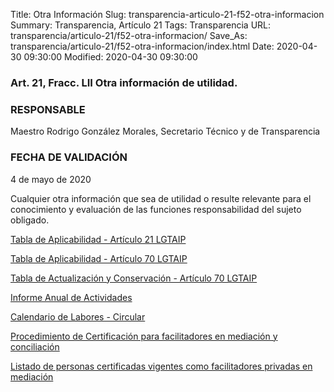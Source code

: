 Title: Otra Información
Slug: transparencia-articulo-21-f52-otra-informacion
Summary: Transparencia, Artículo 21
Tags: Transparencia
URL: transparencia/articulo-21/f52-otra-informacion/
Save_As: transparencia/articulo-21/f52-otra-informacion/index.html
Date: 2020-04-30 09:30:00
Modified: 2020-04-30 09:30:00


### Art. 21, Fracc. LII Otra información de utilidad.

### RESPONSABLE

Maestro Rodrigo González Morales, Secretario Técnico y de Transparencia

### FECHA DE VALIDACIÓN

4 de mayo de 2020

Cualquier otra información que sea de utilidad o resulte relevante para el conocimiento y evaluación de las funciones responsabilidad del sujeto obligado.

[Tabla de Aplicabilidad - Artículo 21 LGTAIP](https://www.dropbox.com/s/z0mqgw0irow9vx7/Tabla%20de%20aplicabilidad%20de%20las%20Obligaciones%20de%20transparencia%20comunes%20art.%2021.docx?dl=0)

[Tabla de Aplicabilidad - Artículo 70 LGTAIP](https://www.dropbox.com/s/jdq7zwgt22937kt/Tabla%20de%20aplicabilidad%20de%20las%20Obligaciones%20de%20transparencia%20comunes%20art.%2070.docx?dl=0)

[Tabla de Actualización y Conservación - Artículo 70 LGTAIP](https://www.dropbox.com/s/vjmkrpisnoudjeb/Tabla%20de%20Actualizacion%20Obligaciones%20de%20transparencia%20comunes%20Art.%2070.doc?dl=0)

[Informe Anual de Actividades](https://www.pjecz.gob.mx/transparencia/articulo-21/f40-informe-anual-actividades/)

[Calendario de Labores - Circular](https://www.pjecz.gob.mx/transparencia/articulo-27/f11-calendario-dias-inhabiles/)

[Procedimiento de Certificación para facilitadores en mediación y conciliación](https://www.pjecz.gob.mx/conocenos/estructura/tribunal-superior-de-justicia/organos-no-jurisdiccionales/cemasc/procedimientos-de-certificacion-para-facilitadores-en-mediacion-y-conciliacion/)

[Listado de personas certificadas vigentes como facilitadores privadas en mediación](https://www.pjecz.gob.mx/conocenos/estructura/tribunal-superior-de-justicia/organos-no-jurisdiccionales/cemasc/listado-de-personas-certificadas-vigentes-como-facilitadoras-privadas-en-mediacion/)


